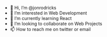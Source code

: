 - 👋 Hi, I’m @jonrodricks
- 👀 I’m interested in Web Development
- 🌱 I’m currently learning React
- 💞️ I’m looking to collaborate on Web Projects
- 📫 How to reach me on twitter or email

<!---
jonrodricks/jonrodricks is a ✨ special ✨ repository because its `README.md` (this file) appears on your GitHub profile.
You can click the Preview link to take a look at your changes.
--->

